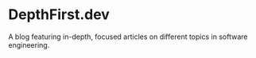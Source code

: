 # DepthFirst.dev

A blog featuring in-depth, focused articles on different topics in software engineering.
